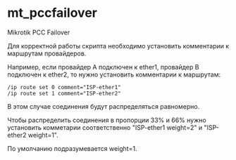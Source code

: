 # mt_pccfailover
Mikrotik PCC Failover

Для корректной работы скрипта необходимо установить комментарии к маршрутам провайдеров. 

Например, если провайдер A подключен к ether1, провайдер B подключен к ether2, то нужно установить комментарии к маршрутам:

````
/ip route set 0 comment="ISP-ether1"
/ip route set 1 comment="ISP-ether2"
````

В этом случае соединения будут распределяться равномерно. 

Чтобы распределить соединения в пропорции 33% и 66% нужно установить комметарии соответственно "ISP-ether1 weight=2" и "ISP-ether2 weight=1".

По умолчанию подразумевается weight=1.
